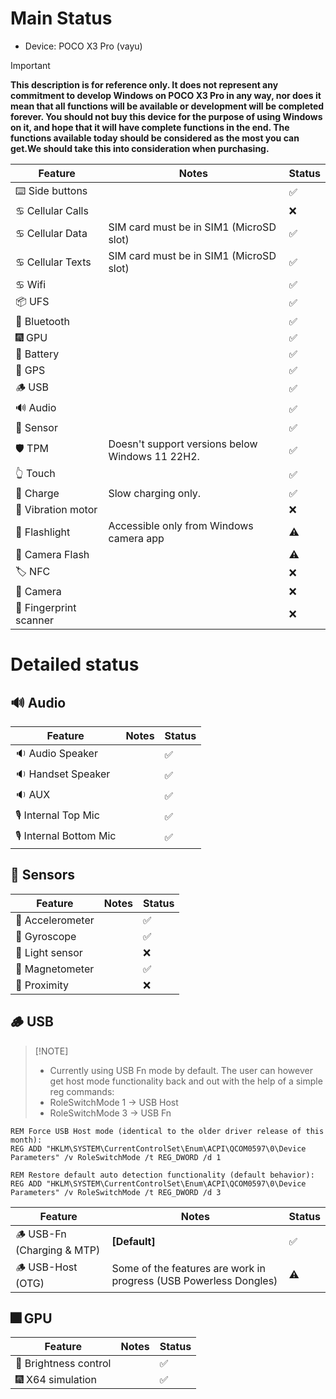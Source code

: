 # Main Status

- Device: POCO X3 Pro (vayu)

> [!IMPORTANT]
> **This description is for reference only. It does not represent any commitment to develop Windows on POCO X3 Pro in any way, nor does it mean that all functions will be available or development will be completed forever. You should not buy this device for the purpose of using Windows on it, and hope that it will have complete functions in the end. The functions available today should be considered as the most you can get.We should take this into consideration when purchasing.**

| Feature                | Notes                                           | Status         |
|------------------------|-------------------------------------------------|----------------|
| ⌨️ Side buttons        |                                                 | ✅            |
| ♋ Cellular Calls      |                                                 | ❌            |
| ♋ Cellular Data       | SIM card must be in SIM1 (MicroSD slot)                                                | ✅            |
| ♋ Cellular Texts      | SIM card must be in SIM1 (MicroSD slot)                                                | ✅            |
| ♋ Wifi                |                                                 | ✅            |
| 📦 UFS                 |                                                 | ✅            |
| 🔵 Bluetooth           |                                                 | ✅            |
| 🎆 GPU                 |                                                 | ✅            |
| 🔋 Battery             |                                                 | ✅            |
| 📌 GPS                 |                                                 | ✅            |
| 🪵 USB                 |                                                 | ✅            |
| 🔊 Audio               |                                                 | ✅            |
| 🧭 Sensor              |                                                 | ✅            |
| 🛡️ TPM                 | Doesn't support versions below Windows 11 22H2. | ✅            |
| 👆 Touch               |                                                 | ✅            |
| 🔌 Charge              | Slow charging only.                             | ✅            |
| 📳 Vibration motor     |                                                 | ❌            |
| 🔦 Flashlight          | Accessible only from Windows camera app         | ⚠️            |
| 📸 Camera Flash        |                                                 | ⚠️            |
| 🏷️ NFC                 |                                                 | ❌            |
| 📸 Camera              |                                                 | ❌            |
| 🧬 Fingerprint scanner |                                                 | ❌            |

# Detailed status

## 🔊 Audio

| Feature                | Notes                                       | Status         |
|------------------------|---------------------------------------------|----------------|
| 🔉 Audio Speaker       |                                             | ✅            |
| 🔉 Handset  Speaker    |                                             | ✅            |
| 🔉 AUX                 |                                             | ✅            |
| 🎙️ Internal Top Mic    |                                             | ✅            |
| 🎙️ Internal Bottom Mic |                                             | ✅            |

## 🧭 Sensors

| Feature                | Notes                                       | Status         |
|------------------------|---------------------------------------------|----------------|
| 🧭 Accelerometer       |                                             | ✅            |
| 🧭 Gyroscope           |                                             | ✅            |
| 🧭 Light sensor        |                                             | ❌            |
| 🧭 Magnetometer        |                                             | ✅            |
| 🧭 Proximity           |                                             | ❌            |

## 🪵 USB
>
> [!NOTE]
>
> - Currently using USB Fn mode by default. The user can however get host mode functionality back and out with the help of a simple reg commands:
> - RoleSwitchMode 1 -> USB Host
> - RoleSwitchMode 3 -> USB Fn
>
```batch
REM Force USB Host mode (identical to the older driver release of this month):
REG ADD "HKLM\SYSTEM\CurrentControlSet\Enum\ACPI\QCOM0597\0\Device Parameters" /v RoleSwitchMode /t REG_DWORD /d 1
```

```batch
REM Restore default auto detection functionality (default behavior):
REG ADD "HKLM\SYSTEM\CurrentControlSet\Enum\ACPI\QCOM0597\0\Device Parameters" /v RoleSwitchMode /t REG_DWORD /d 3
```

| Feature                         | Notes                                                            | Status         |
|---------------------------------|------------------------------------------------------------------|----------------|
| 🪵 USB-Fn   (Charging & MTP)   | **[Default]**                                                     | ✅            |
| 🪵 USB-Host (OTG)              | Some of the features are work in progress (USB Powerless Dongles) | ⚠️            |

## 🎆 GPU

| Feature                | Notes                               | Status         |
|------------------------|-------------------------------------|----------------|
| 📲 Brightness control  |                                     | ✅            |
| 🎆 X64 simulation      |                                     | ✅            |
